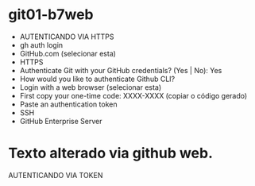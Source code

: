 # git01-b7web

- AUTENTICANDO VIA HTTPS
- gh auth login
- GitHub.com (selecionar esta)
- HTTPS
- Authenticate Git with your GitHub credentials? (Yes | No): Yes
- How would you like to authenticate Github CLI?
- Login with a web browser (selecionar esta)
- First copy your one-time code: XXXX-XXXX (copiar o código gerado)
- Paste an authentication token
- SSH
- GitHub Enterprise Server

# Texto alterado via github web.

AUTENTICANDO VIA TOKEN

